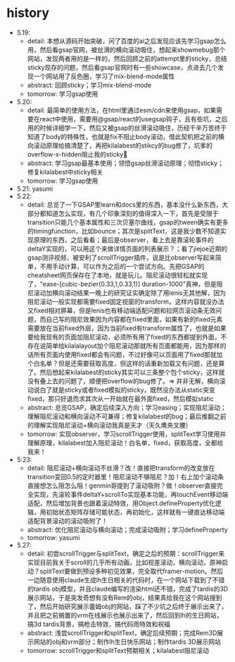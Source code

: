 
# history
- 5.19: 
    - detail: 本想从源码开始突破，问了百度的ai之后发现应该先学习gsap怎么用，然后看gsap官网，被丝滑的横向滚动吸住，想起来showmebug那个网站，发现两者用的是一样的，然后回顾之前的attempt里的sticky，总结sticky现存的问题，然后看gsap官网时有一些showcase，点进去几个发现一个网站用了反色圈，学习了mix-blend-mode属性
    - abstract: 回顾sticky；学习mix-blend-mode
    - tomorrow: 学习gsap使用
- 5.20:
    - detail: 最简单的使用方法，在html里通过esm/cdn来使用gsap，如果需要在react中使用，需要用@gsap/react的usegsap钩子，且有些坑，之后用的时候详细学一下，然后又被gsap的丝滑滚动吸住，历经千辛万苦终于知道了body的特殊性，也就是fix不阻止body滚动，借此契机把之前的横向滚动原理给搞清楚了，再把kilalabest的stikcy的bug修了，坑爹的overflow-x-hidden阻止我的sticky🤬
    - abstract: 学习gsap最基本使用；领悟gsap丝滑滚动原理；彻悟sticky；修复kilalabest中sticky相关
    - tomorrow: 学习gsap使用
- 5.21: yasumi
- 5.22:
    - detail: 总览了一下GSAP里learn和docs里的东西，基本没什么新东西，大部分都知道怎么实现，有几个印象深刻的值得深入一下，首先是受限于transition只能几个基本属性和三次贝塞尔曲线，gsap的tween确实有更多的timingfunction，比如bounce；其次是splitText，这是我少数不知道实现原理的东西，之后看看；最后是observer，看上去是靠滚轮事件的deltaY实现的，可以用这个来做详情页面的列表展示？；看了jiejoe近期的gsap测评视频，被安利了scrollTrigger插件，说是比observer写起来简单，不用手动计算，可以作为之后的一个尝试方向。先把GSAP的cheatsheet网页保存在了本地，就是玩儿。阻尼滚动很轻松就实现了，"ease-[cubic-bezier(0.33,1,0.33,1)] duration-1000"真神，但是阻尼滚动加横向滚动结果一晚上的研究证实确定除了用lenis无其他解，因为阻尼滚动一般实现都需要fixed固定视窗的transform，这样内容就没办法又fixed相对屏幕，但是lenis也有移动端适配问题和拉网页滚动条无效问题，而自己写的阻尼效果因为内容都在fixed里面，如果有新的fixed元素需要放在当前fixed外层，因为当前fixed有transform属性了，也就是如果要给我现有的页面加阻尼滚动，必须所有用了fixed的东西都提到外面，不存在说简单给kilalalayout加个阻尼滚动那就所有页面都能用，因为那样的话所有页面内使用fixed都会有问题，不过好像可以页面用了fixed那就加个白名单？但是还需要获取高度，但这样的话重新加载又有问题，还是算了。然后想起来kilalabest的sticky其实可以三条整个包个sticky，这样就没有叠上去的问题了，顺便把overflow的bug修了。=> 并非无解，横向滚动说白了就是sticky或者fixed模拟的sticky，既然没办法从static突变fixed，那只好退而求其次从一开始就在最外面fixed，然后模拟static
    - abstract: 总览GSAP，确定后续深入方向；学习easing；实现阻尼滚动；理解阻尼滚动和横向滚动不可兼得；修复kilalabest的bug；最后推翻之前的理解实现阻尼滚动+横向滚动我真是天才（天久鹰央叉腰）
    - tomorrow: 实现observer，学习scrollTrigger使用，splitText学习使用并理解原理，kilalabest加入阻尼滚动！白名单，fixed，获取高度，全都给我来！
- 5:23:
    - detail: 阻尼滚动+横向滚动不丝滑？改！直接把transform的改变放在transition变回0.5的定时器里！阻尼滚动不够阻尼？加！右上加个滚动条直接想怎么阻怎么阻！genmin哥提到了滚动吸附？做！observer直接完全实现，先滚轮事件deltaY+scrollTo实现基本功能，再touchEvent移动端适配，然后增加背景也跟着滚动特效，用Object.defineProperty优化逻辑，用初始状态矩阵存储可能状态，再初始化，这样就有一键直达移动端适配背景滚动的滚动吸附了！
    - abstract: 优化阻尼滚动与横向滚动；完成滚动吸附；学习defineProperty
    - tomorrow: yasumi
- 5.27:
    - detail: 初尝scrollTrigger与splitText，确定之后的预期：scrollTrigger来实现目前我关于scroll的几乎所有动画，比如视差滚动，横向滚动，原神启动？splitText要做到预设多种初见效果，完全取代framer-motion。然后一边随意使用claude生成lh生日相关的代码时，在一个网站下载到了不错的tardis obj模型，并且claude编写的渲染html还不错，完成了tardis的3D展示网站，于是突发奇想有没有Rem的obj，结果真给我在这个网站搜到了，然后开始研究展示蕾姆obj的网站，踩了不少坑之后终于展示出来了，并且把之前搁置的vrm在线展示也展示出来了，然后回到lh的生日网站，搞3d tardis背景，搞枪击特效，搞代码雨特效和祝福
    - abstract: 浅尝scrollTrigger和splitText，确定后续预期；完成Rem3D展示网站的obj和vrm部分；制作lh生日快乐网站；制作tardis 3D展示网站
    - tomorrow: scrollTrigger和splitText预期相关；kilalabest阻尼滚动